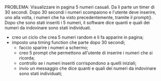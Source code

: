 PROBLEMA: Visualizzare in pagina 5 numeri casuali. Da lì parte un timer di 30 secondi. Dopo 30 secondi i numeri scompaiono e l'utente deve inserire, uno alla volta, i numeri che ha visto precedentemente, tramite il prompt(). Dopo che sono stati inseriti i 5 numeri, il software dice quanti e quali dei numeri da indovinare sono stati individuati.

- creo un ciclo che crea 5 numeri random e li fa apparire in pagina;
- imposto una timing function che parte dopo 30 secondi;
    - faccio sparire i numeri a schermo;
    - creo 5 prompt che permettono all'utente di inserire i numeri che si ricorda;
    - controllo se i numeri inseriti corrispondono a quelli iniziali;
    - invio un messaggio che dice quanti e quali dei numeri da indovinare sono stati individuati;
